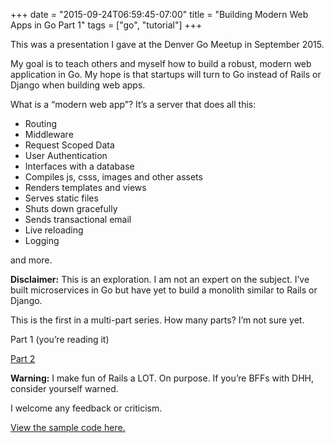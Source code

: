 +++
date = "2015-09-24T06:59:45-07:00"
title = "Building Modern Web Apps in Go Part 1"
tags = ["go", "tutorial"]
+++

This was a presentation I gave at the Denver Go Meetup in September 2015.  

My goal is to teach others and myself how to build a robust, modern web application in Go. My hope is that startups will turn to Go instead of Rails or Django when building web apps.

What is a “modern web app”?  It’s a server that does all this:

* Routing
* Middleware
* Request Scoped Data
* User Authentication
* Interfaces with a database
* Compiles js, csss, images and other assets
* Renders templates and views
* Serves static files
* Shuts down gracefully
* Sends transactional email
* Live reloading
* Logging

and more.  

**Disclaimer:**  This is an exploration. I am not an expert on the subject. I’ve built microservices in Go but have yet to build a monolith similar to Rails or Django.

This is the first in a multi-part series.  How many parts?  I’m not sure yet.

Part 1 (you’re reading it)  

[Part 2](/post/building-modern-web-apps-in-go-part-2)

**Warning:**  I make fun of Rails a LOT.  On purpose.  If you’re BFFs with DHH, consider yourself warned.

I welcome any feedback or criticism.  

[View the sample code here.](https://github.com/DavidNix/modern-web-apps-in-go)

<script async class="speakerdeck-embed"
data-id="91a1a570e652473f8247b7668c4ebaa5" data-ratio="1.77777777777778"
src="//speakerdeck.com/assets/embed.js"></script>
